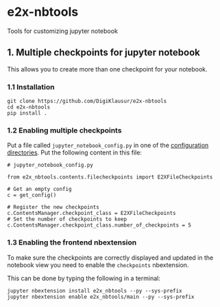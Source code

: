 # e2x-nbtools
Tools for customizing jupyter notebook

## 1. Multiple checkpoints for jupyter notebook

This allows you to create more than one checkpoint for your notebook.

### 1.1 Installation

```
git clone https://github.com/DigiKlausur/e2x-nbtools
cd e2x-nbtools
pip install .
```

### 1.2 Enabling multiple checkpoints

Put a file called ```jupyter_notebook_config.py``` in one of the [configuration directories](https://jupyter.readthedocs.io/en/latest/use/jupyter-directories.html). Put the following content in this file:

```
# jupyter_notebook_config.py

from e2x_nbtools.contents.filecheckpoints import E2XFileCheckpoints

# Get an empty config
c = get_config()

# Register the new checkpoints
c.ContentsManager.checkpoint_class = E2XFileCheckpoints
# Set the number of checkpoints to keep
c.ContentsManager.checkpoint_class.number_of_checkpoints = 5
```

### 1.3 Enabling the frontend nbextension

To make sure the checkpoints are correctly displayed and updated in the notebook view you need to enable the ```checkpoints``` nbextension.

This can be done by typing the following in a terminal:
```
jupyter nbextension install e2x_nbtools --py --sys-prefix
jupyter nbextension enable e2x_nbtools/main --py --sys-prefix
```
